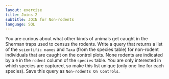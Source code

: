 ```yaml
---
layout: exercise
title: Joins 2
subtitle: JOIN for Non-rodents
language: SQL
---
```


You are curious about what other kinds of animals get caught in the Sherman
traps used to census the rodents. Write a query that returns a list of the
`scientific names` and `Taxa` (from the species table) for non-rodent 
individuals that are caught on the control plots. None rodents are indicated by 
a `0` in the `rodent` column of the `species` table. You are only interested in 
which species are captured, so make this list unique (only one line for each
species). Save this query as `Non-rodents On Controls`.
